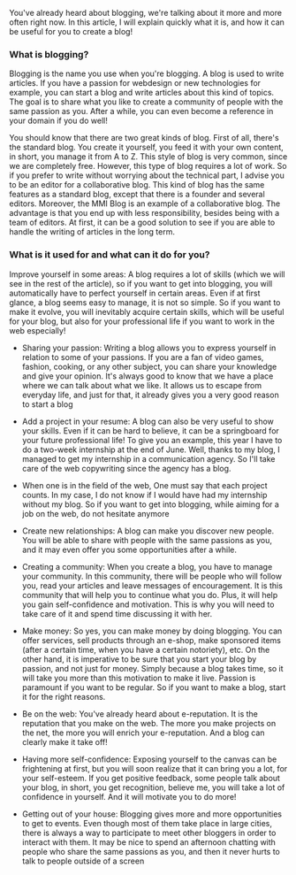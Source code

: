You've already heard about blogging, we're talking about it more and more often right now. In this article, I will explain quickly what it is, and how it can be useful for you to create a blog!

### What is blogging?

Blogging is the name you use when you're blogging. A blog is used to write articles. If you have a passion for webdesign or new technologies for example, you can start a blog and write articles about this kind of topics. The goal is to share what you like to create a community of people with the same passion as you. After a while, you can even become a reference in your domain if you do well!

You should know that there are two great kinds of blog. First of all, there's the standard blog. You create it yourself, you feed it with your own content, in short, you manage it from A to Z. This style of blog is very common, since we are completely free. However, this type of blog requires a lot of work.
So if you prefer to write without worrying about the technical part, I advise you to be an editor for a collaborative blog. This kind of blog has the same features as a standard blog, except that there is a founder and several editors. Moreover, the MMI Blog is an example of a collaborative blog. The advantage is that you end up with less responsibility, besides being with a team of editors. At first, it can be a good solution to see if you are able to handle the writing of articles in the long term.

### What is it used for and what can it do for you?

Improve yourself in some areas: A blog requires a lot of skills (which we will see in the rest of the article), so if you want to get into blogging, you will automatically have to perfect yourself in certain areas. Even if at first glance, a blog seems easy to manage, it is not so simple. So if you want to make it evolve, you will inevitably acquire certain skills, which will be useful for your blog, but also for your professional life if you want to work in the web especially!

* Sharing your passion: Writing a blog allows you to express yourself in relation to some of your passions. If you are a fan of video games, fashion, cooking, or any other subject, you can share your knowledge and give your opinion. It's always good to know that we have a place where we can talk about what we like. It allows us to escape from everyday life, and just for that, it already gives you a very good reason to start a blog

* Add a project in your resume: A blog can also be very useful to show your skills. Even if it can be hard to believe, it can be a springboard for your future professional life! To give you an example, this year I have to do a two-week internship at the end of June. Well, thanks to my blog, I managed to get my internship in a communication agency. So I'll take care of the web copywriting since the agency has a blog.

* When one is in the field of the web, One must say that each project counts. In my case, I do not know if I would have had my internship without my blog. So if you want to get into blogging, while aiming for a job on the web, do not hesitate anymore

* Create new relationships: A blog can make you discover new people. You will be able to share with people with the same passions as you, and it may even offer you some opportunities after a while.

* Creating a community: When you create a blog, you have to manage your community. In this community, there will be people who will follow you, read your articles and leave messages of encouragement. It is this community that will help you to continue what you do. Plus, it will help you gain self-confidence and motivation. This is why you will need to take care of it and spend time discussing it with her.

* Make money: So yes, you can make money by doing blogging. You can offer services, sell products through an e-shop, make sponsored items (after a certain time, when you have a certain notoriety), etc. On the other hand, it is imperative to be sure that you start your blog by passion, and not just for money. Simply because a blog takes time, so it will take you more than this motivation to make it live. Passion is paramount if you want to be regular. So if you want to make a blog, start it for the right reasons.

* Be on the web: You've already heard about e-reputation. It is the reputation that you make on the web. The more you make projects on the net, the more you will enrich your e-reputation. And a blog can clearly make it take off!

* Having more self-confidence: Exposing yourself to the canvas can be frightening at first, but you will soon realize that it can bring you a lot, for your self-esteem. If you get positive feedback, some people talk about your blog, in short, you get recognition, believe me, you will take a lot of confidence in yourself. And it will motivate you to do more!

* Getting out of your house: Blogging gives more and more opportunities to get to events. Even though most of them take place in large cities, there is always a way to participate to meet other bloggers in order to interact with them. It may be nice to spend an afternoon chatting with people who share the same passions as you, and then it never hurts to talk to people outside of a screen
